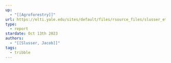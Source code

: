 ```yaml
---
up:
  - "[[Agroforestry]]"
url: https://elti.yale.edu/sites/default/files/rsource_files/slusser_et_al._2022_guia_practica_para_establecer_ssp_en_la_peninsula_de_azuero_de_panama_dos_paginas.pdf
type:
  - report
stardate: Oct 13th 2023
authors:
  - "[[Slusser, Jacob]]"
tags:
  - tribble
---
```

